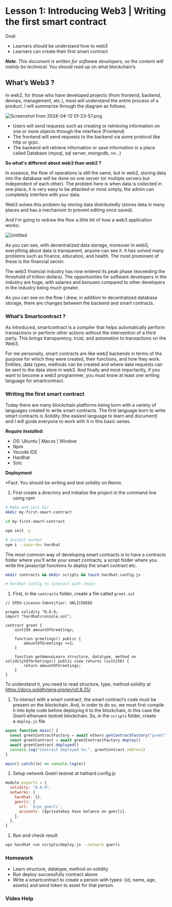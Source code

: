 # Lesson 1: Introducing Web3 | Writing the first smart contract

Goal:

- Learners should be understand how to web3
- Learners can create their first smart contract

***Note**: This document is written for software developers, so the content will mainly be technical.* You should read up on what blockchain’s.

## What’s Web3 ?

In web2, for those who have developed projects (from frontend, backend, devops, management, etc.), most will understand the entire process of a product. I will summarize through the diagram as follows:

![Screenshot from 2024-04-12 01-23-57.png](https://prod-files-secure.s3.us-west-2.amazonaws.com/9f15478a-3249-4e2c-b9cf-8acaf082a06a/5248901a-d754-4963-8f67-e908ffe6d746/Screenshot_from_2024-04-12_01-23-57.png)

- Users will send requests such as creating or retrieving information on one or more objects through the interface (Frontend)
- The frontend will send requests to the backend via some protocol like http or grpc.
- The backend will retrieve information or save information in a place called Database (mysql, sql server, mongodb, vv…)

**So what's different about web3 than web2 ?**

In essence, the flow of operations is still the same, but in web2, storing data into the database will be done on one server (or multiple servers but independent of each other). The problem here is when data is collected in one place, it is very easy to be attacked or most simply, the admin can completely interfere with your data.

Web3 solves this problem by storing data distributedly (stores data in many places and has a mechanism to prevent editing once saved). 

And I'm going to redraw the flow a little bit of how a web3 application works:

![Untitled](https://prod-files-secure.s3.us-west-2.amazonaws.com/9f15478a-3249-4e2c-b9cf-8acaf082a06a/269be998-a525-420b-b0f3-eb77e74f3a03/Untitled.png)

As you can see, with decentralized data storage, moreover in web3, everything about data is transparent, anyone can see it. It has solved many problems such as finance, education, and health. The most prominent of these is the financial sector. 

The web3 financial industry has now entered its peak phase (exceeding the threshold of trillion dollars). The opportunities for software developers in the industry are huge, with salaries and bonuses compared to other developers  in the industry being much greater.

As you can see on the flow I drew, in addition to decentralized database storage, there are changes between the backend and smart contracts.

### **What’s Smartcontract ?**

As introduced, smartcontract is a compiler that helps automatically perform transactions or perform other actions without the intervention of a third party. This brings transparency, trust, and automation to transactions on the Web3.

For me personally, smart contracts are like web2 backends in terms of the purpose for which they were created, their functions, and how they work. Entities, data types, methods can be created and where data requests can be sent to the data store in web3. And finally and most importantly, if you want to become a web3 programmer, you must know at least one writing language for smartcontract. 

### **Writing the first smart contract**

Today there are many blockchain platforms being born with a variety of languages created to write smart contracts. The first language born to write smart contracts is Solidity (the easiest language to learn and document) and I will guide everyone to work with it in this basic series.

***Require Installed:*** 

- OS: Ubuntu | Macos | Window
- Npm
- Vscode IDE
- Hardhat
- Solc

**Deployment**

*Fact: You should be writing and test solidity on Remix.

1. First create a directory and initialize the project in the command line using npm

```bash
# Make and init dir
mkdir my-first-smart-contract

cd my-first-smart-contract

npm init -y

# Install harhat
npm i --save-dev hardhat
```

The most common way of developing smart contracts is to have a contracts folder where you’ll write your smart contracts, a script folder where you write the javascript functions to deploy the smart contract etc. 

```bash
mkdir contracts && mkdir scripts && touch hardhat.config.js

# hardhat config to interact with chain
```

1. First, in the `contracts` folder, create a file called `greet.sol` 

```solidity
// SPDX-License-Identifier: UNLICENSED

pragma solidity ^0.8.9;
import "hardhat/console.sol";

contract greet {
    uint256 amountOfGreetings;

    function greetings() public {
        amountOfGreetings +=1;
    }

    function getAmounLearn structure, datatype, method on soliditytOfGreetings() public view returns (uint256) {
        return amountOfGreetings;
    }
}
```

To understand it, you need to read structure, type, method solidity at https://docs.soliditylang.org/en/v0.8.25/

1. To interact with a smart contract, the smart contract’s code must be present on the blockchain. And, in order to do so, we must first compile it into byte code before deploying it to the blockchain, in this case the Goerli etheruem testnet blockchain. So, in the `scripts` folder, create a `deploy.js` file

```jsx
async function main() {
  const greetContractFactory = await ethers.getContractFactory("greet")
  const greetContract = await greetContractFactory.deploy()
  await greetContract.deployed()
  console.log("Contract deployed to:", greetContract.address)
}

main().catch((e) => console.log(e))
```

1. Setup network Goelri testnet at hathard.config.js

```jsx
module.exports = {
  solidity: "0.8.9",
  networks: {
    hardhat: {},
    goerli: {
      url: `$rpc goerli`,
      accounts: [$privatekey have balance on goerli],
    },
  },
}

```

1. Run and check result

```bash
npx hardhat run scripts/deploy.js --network goerli
```

### Homework

- Learn structure, datatype, method on solidity
- Run deploy successfully contract above
- Write a smartcontract to create a person with types: {id, name, age, assets} and send token to asset for that person.

### Video Help
